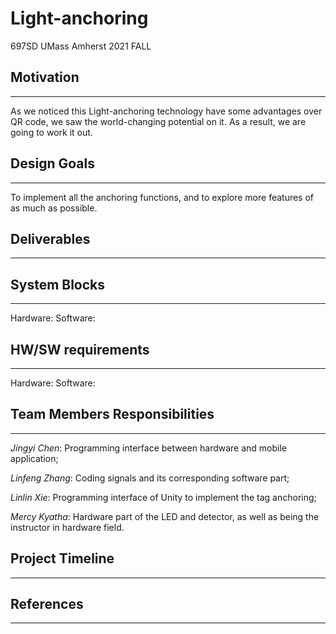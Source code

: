 # Light-anchoring
697SD UMass Amherst 2021 FALL

## Motivation
--------
As we noticed this Light-anchoring technology have some advantages over QR code, we saw the world-changing potential on it. As a result, we are going to work it out.

## Design Goals
--------
To implement all the anchoring functions, and to explore more features of as much as possible.

## Deliverables
--------


## System Blocks
--------
Hardware:
Software:

## HW/SW requirements
--------
Hardware:
Software:

## Team Members Responsibilities
--------
<p><I>Jingyi Chen</I>: Programming interface between hardware and mobile application;</p>
<p><I>Linfeng Zhang</I>:  Coding signals and its corresponding software part;</p>
<p><I>Linlin Xie</I>: Programming interface of Unity to implement the tag anchoring;</p>
<p><I>Mercy Kyatha</I>: Hardware part of the LED and detector, as well as being the instructor in hardware field.</p>

## Project Timeline
--------

## References
--------
